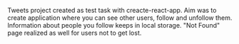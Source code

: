 Tweets project created as test task with creacte-react-app. Aim was to create application where you can see other users, follow and unfollow them. Information about people you follow keeps in local storage. "Not Found" page realized as well for users not to get lost.
